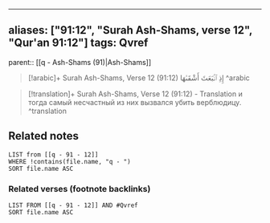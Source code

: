 
---
aliases: ["91:12", "Surah Ash-Shams, verse 12", "Qur'an 91:12"]
tags: Qvref
---

parent:: [[q - Ash-Shams (91)|Ash-Shams]]

> [!arabic]+ Surah Ash-Shams, Verse 12 (91:12)
> <span class="quran-arabic">إِذِ ٱنۢبَعَثَ أَشْقَىٰهَا</span>
^arabic

> [!translation]+ Surah Ash-Shams, Verse 12 (91:12) - Translation
> и тогда самый несчастный из них вызвался убить верблюдицу.
^translation



## Related notes
```dataview
LIST from [[q - 91 - 12]]
WHERE !contains(file.name, "q - ")
SORT file.name ASC
```

### Related verses (footnote backlinks)
```dataview
LIST FROM [[q - 91 - 12]] AND #Qvref
SORT file.name ASC
```

